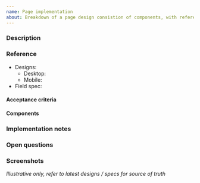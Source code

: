 ```yaml
---
name: Page implementation
about: Breakdown of a page design consistion of components, with reference to existing ones where available, links to resources, other implementation notes
---
```


### Description

<!--- Briefly explain what page this issue is for -->

### Reference

<!--- Link to resources such as design specs or other relevant info -->

- Designs:
  - Desktop:
  - Mobile:
- Field spec:

#### Acceptance criteria

#### Components

<!--- List the identifiable components on this page as you've broken them down -->


### Implementation notes

<!--- For instance, are there existing components that could be used on this page? Parts of other pages that could be refactored into reusable components? -->

### Open questions

### Screenshots

_Illustrative only, refer to latest designs / specs for source of truth_
